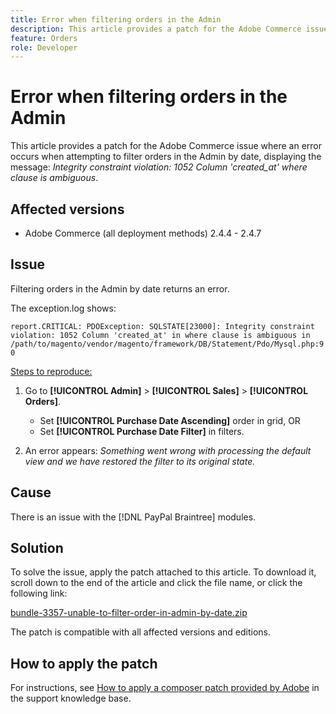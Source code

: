 ```yaml
---
title: Error when filtering orders in the Admin
description: This article provides a patch for the Adobe Commerce issue, where an error occurs when attempting to filter orders in the Admin by date, displaying the message "Integrity constraint violation 1052 Column 'created_at' where clause is ambiguous".
feature: Orders
role: Developer
---
```

# Error when filtering orders in the Admin

This article provides a patch for the Adobe Commerce issue where an error occurs when attempting to filter orders in the Admin by date, displaying the message: *Integrity constraint violation: 1052 Column 'created_at' where clause is ambiguous*.

## Affected versions

* Adobe Commerce (all deployment methods) 2.4.4 - 2.4.7

## Issue 

Filtering orders in the Admin by date returns an error.

The exception.log shows:

`report.CRITICAL: PDOException: SQLSTATE[23000]: Integrity constraint violation: 1052 Column 'created_at' in where clause is ambiguous in /path/to/magento/vendor/magento/framework/DB/Statement/Pdo/Mysql.php:90`

<u>Steps to reproduce:</u>

1. Go to **[!UICONTROL Admin]** > **[!UICONTROL Sales]** > **[!UICONTROL Orders]**.
   * Set **[!UICONTROL Purchase Date Ascending]** order in grid, OR
   * Set **[!UICONTROL Purchase Date Filter]** in filters.
  
1. An error appears: *Something went wrong with processing the default view and we have restored the filter to its original state.*

## Cause

There is an issue with the [!DNL PayPal Braintree] modules.

## Solution

To solve the issue, apply the patch attached to this article. To download it, scroll down to the end of the article and click the file name, or click the following link:

[bundle-3357-unable-to-filter-order-in-admin-by-date.zip](assets/bundle-3357-unable-to-filter-order-in-admin-by-date.zip)

The patch is compatible with all affected versions and editions.

## How to apply the patch

For instructions, see [How to apply a composer patch provided by Adobe](/help/how-to/general/how-to-apply-a-composer-patch-provided-by-magento.md) in the support knowledge base.